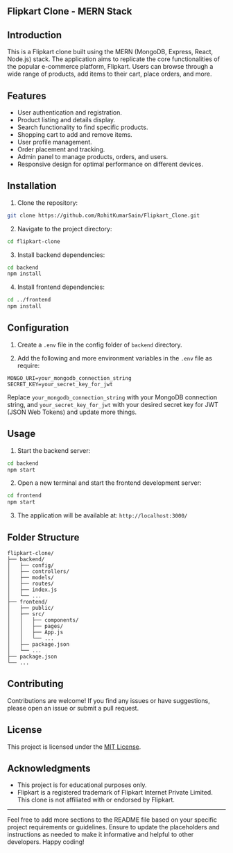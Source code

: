 ## Flipkart Clone - MERN Stack

## Introduction

This is a Flipkart clone built using the MERN (MongoDB, Express, React, Node.js) stack. The application aims to replicate the core functionalities of the popular e-commerce platform, Flipkart. Users can browse through a wide range of products, add items to their cart, place orders, and more.

## Features

- User authentication and registration.
- Product listing and details display.
- Search functionality to find specific products.
- Shopping cart to add and remove items.
- User profile management.
- Order placement and tracking.
- Admin panel to manage products, orders, and users.
- Responsive design for optimal performance on different devices.

## Installation

1. Clone the repository:

```bash
git clone https://github.com/RohitKumarSain/Flipkart_Clone.git
```

2. Navigate to the project directory:

```bash
cd flipkart-clone
```

3. Install backend dependencies:

```bash
cd backend
npm install
```

4. Install frontend dependencies:

```bash
cd ../frontend
npm install
```

## Configuration

1. Create a `.env` file in the config folder of `backend` directory.

2. Add the following and more environment variables in the `.env` file as require:

```plaintext
MONGO_URI=your_mongodb_connection_string
SECRET_KEY=your_secret_key_for_jwt
```

Replace `your_mongodb_connection_string` with your MongoDB connection string, and `your_secret_key_for_jwt` with your desired secret key for JWT (JSON Web Tokens) and update more things.

## Usage

1. Start the backend server:

```bash
cd backend
npm start
```

2. Open a new terminal and start the frontend development server:

```bash
cd frontend
npm start
```

3. The application will be available at: `http://localhost:3000/`

## Folder Structure

```
flipkart-clone/
├── backend/
│   ├── config/
│   ├── controllers/
│   ├── models/
│   ├── routes/
│   ├── index.js
│   └── ...
├── frontend/
│   ├── public/
│   ├── src/
│   │   ├── components/
│   │   ├── pages/
│   │   ├── App.js
│   │   └── ...
│   ├── package.json
│   └── ...
├── package.json
└── ...
```

## Contributing

Contributions are welcome! If you find any issues or have suggestions, please open an issue or submit a pull request.

## License

This project is licensed under the [MIT License](https://opensource.org/licenses/MIT).

## Acknowledgments

- This project is for educational purposes only.
- Flipkart is a registered trademark of Flipkart Internet Private Limited. This clone is not affiliated with or endorsed by Flipkart.

---

Feel free to add more sections to the README file based on your specific project requirements or guidelines. Ensure to update the placeholders and instructions as needed to make it informative and helpful to other developers. Happy coding!
